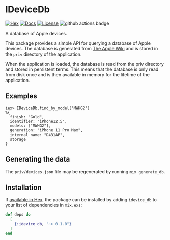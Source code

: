 # IDeviceDb

[![Hex](https://img.shields.io/hexpm/v/idevice_db.svg)](https://hex.pm/packages/idevice_db)
[![Docs](https://img.shields.io/badge/hex-docs-lightgreen.svg)](https://hexdocs.pm/idevice_db/)
[![License](https://img.shields.io/hexpm/l/idevice_db.svg)](https://github.com/ausimian/idevice_db/blob/master/LICENSE.md)
![github actions badge](https://github.com/ausimian/idevice_db/actions/workflows/build.yaml/badge.svg)

A database of Apple devices.

This package provides a simple API for querying a database of Apple devices.
The database is generated from [The Apple Wiki](https://theapplewiki.com/wiki/Models)
and is stored in the `priv` directory of the application.

When the application is loaded, the database is read from the priv directory and stored in
persistent terms. This means that the database is only read from disk once and is then
available in memory for the lifetime of the application.

## Examples
 
    iex> IDeviceDb.find_by_model("MWHG2")
    %{
      finish: "Gold",
      identifier: "iPhone12,5",
      models: ["MWHG2"],
      generation: "iPhone 11 Pro Max",
      internal_name: "D431AP",
      storage
    }

## Generating the data

The `priv/devices.json` file may be regenerated by running `mix generate_db`.

## Installation

If [available in Hex](https://hex.pm/docs/publish), the package can be installed
by adding `idevice_db` to your list of dependencies in `mix.exs`:

```elixir
def deps do
  [
    {:idevice_db, "~> 0.1.0"}
  ]
end
```


